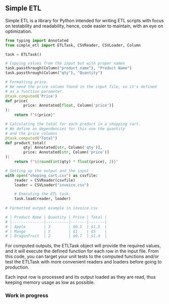 
Simple ETL
---

Simple ETL is a library for Python intended for writing ETL scripts with focus on testability and readability, hence, code easier to maintain, with an eye on optimization.

```python
from typing import Annotated
from simple_etl import ETLTask, CSVReader, CSVLoader, Column

task = ETLTask()

# Copying values from the input but with proper names
task.passthrough(Column("product_name"), "Product Name")
task.passthrough(Column("qty"), "Quantity")

# Formatting price.
# We need the price column found in the input file, so it's defined 
# as a function parameter. 
@task.computed('Price')
def price(
        price: Annotated[float, Column('price')]
):
    return f"${price}"

# Calculating the total for each product in a shopping cart. 
# We define as dependencies for this one the quantity
# and the price columns
@task.computed("Total")
def product_total(
        qty: Annotated[str, Column('qty')],
        price: Annotated[str, Column('price')]
):
    return f"${round(int(qty) * float(price), 2)}"

# Setting up the output and the input
with open("shoping_cart.csv") as csvfile:
    reader = CSVReader(csvfile)
    loader = CSVLoader("invoice.csv")

    # Executing the ETL task.
    task.load(reader, loader)
    
# Formatted output example in invoice.csv

# | Product Name | Quantity | Price | Total |
# |--------------|----------|-------|-------|
# | Apple        | 3        | $0.5  | $1.5  |
# | Mango        | 5        | $1    | $5    |
# | Dragonfruit  | 2        | $0.7  | $1.4  |

```
For computed outputs, the ETLTask object will provide the required values, and it will execute the defined function for each row in the input file. From this code, you can target your unit tests to the computed functions and/or test the ETLTask with more convenient readers and loaders before going to production.

Each input row is processed and its output loaded as they are read, thus keeping memory usage as low as possible.

### Work in progress